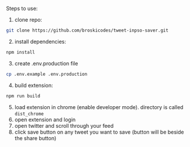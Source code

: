 Steps to use:
1. clone repo:
```bash
git clone https://github.com/broskicodes/tweet-inpso-saver.git
```
2. install dependencies:
```bash
npm install
```
3. create .env.production file
```bash
cp .env.example .env.production
```
4. build extension:
```bash
npm run build
```
5. load extension in chrome (enable developer mode). directory is called `dist_chrome`
6. open extension and login
7. open twitter and scroll through your feed
8. click save button on any tweet you want to save (button will be beside the share button)


